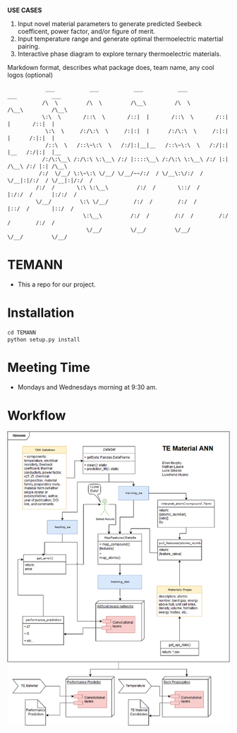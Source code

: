 **USE CASES**

1. Input novel material parameters to generate predicted Seebeck coefficent, power factor, and/or figure of merit.
2. Input temperature range and generate optimal thermoelectric matertial pairing.
3. Interactive phase diagram to explore ternary thermoelectric materials. 


Markdown format, describes what package does, team name, any cool logos (optional)

                ___           ___           ___           ___           ___           ___     
               /\  \         /\  \         /\__\         /\  \         /\__\         /\__\    
               \:\  \       /::\  \       /::|  |       /::\  \       /::|  |       /::|  |   
                \:\  \     /:/\:\  \     /:|:|  |      /:/\:\  \     /:|:|  |      /:|:|  |   
                /::\  \   /::\~\:\  \   /:/|:|__|__   /::\~\:\  \   /:/|:|  |__   /:/|:|  |__ 
               /:/\:\__\ /:/\:\ \:\__\ /:/ |::::\__\ /:/\:\ \:\__\ /:/ |:| /\__\ /:/ |:| /\__\
              /:/  \/__/ \:\~\:\ \/__/ \/__/~~/:/  / \/__\:\/:/  / \/__|:|/:/  / \/__|:|/:/  /
             /:/  /       \:\ \:\__\         /:/  /       \::/  /      |:/:/  /      |:/:/  / 
             \/__/         \:\ \/__/        /:/  /        /:/  /       |::/  /       |::/  /  
                            \:\__\         /:/  /        /:/  /        /:/  /        /:/  /   
                             \/__/         \/__/         \/__/         \/__/         \/__/    
                   
# TEMANN
* This a repo for our project.

# Installation
```
cd TEMANN
python setup.py install
```

# Meeting Time
* Mondays and Wednesdays morning at 9:30 am.

# Workflow
![alt text](https://raw.githubusercontent.com/Luochenghuang/TEMANN/master/doc/TEMANN.jpg "This is our flowchart")



